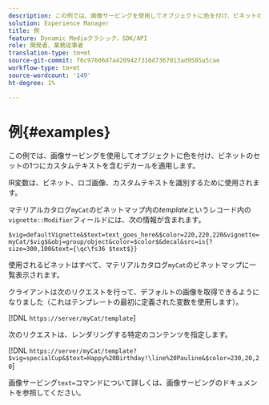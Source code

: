 ```yaml
---
description: この例では、画像サービングを使用してオブジェクトに色を付け、ビネットのセットの1つにカスタムテキストを含むデカールを適用します。
solution: Experience Manager
title: 例
feature: Dynamic Mediaクラシック，SDK/API
role: 開発者、業務従事者
translation-type: tm+mt
source-git-commit: f6c97606d7a4209427316d7367013ad9585a5cae
workflow-type: tm+mt
source-wordcount: '149'
ht-degree: 1%

---
```



# 例{#examples}

この例では、画像サービングを使用してオブジェクトに色を付け、ビネットのセットの1つにカスタムテキストを含むデカールを適用します。

IR変数は、ビネット、ロゴ画像、カスタムテキストを識別するために使用されます。

マテリアルカタログ`myCat`のビネットマップ内の&#x200B;*template*&#x200B;というレコード内の`vignette::Modifier`フィールドには、次の情報が含まれます。

`$vig=defaultVignette&$text=text_goes_here&$color=220,220,220&vignette=myCat/$vig$&obj=group/object&color=$color$&decal&src=is{?size=300,100&text={\qc\fs36 $text$}}`

使用されるビネットはすべて、マテリアルカタログ`myCat`のビネットマップに一覧表示されます。

クライアントは次のリクエストを行って、デフォルトの画像を取得できるようになりました（これはテンプレートの最初に定義された変数を使用します）。

[!DNL `https://server/myCat/template`]

次のリクエストは、レンダリングする特定のコンテンツを指定します。

[!DNL `https://server/myCat/template?$vig=specialCup&$text=Happy%20Birthday!\line%20Pauline&$color=230,20,20`]

画像サービング`text=`コマンドについて詳しくは、画像サービングのドキュメントを参照してください。
